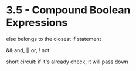 # 3.5 - Compound Boolean Expressions
else belongs to the closest if statement

&& and, || or, ! not

short circuit: if it's already check, it will pass down 
